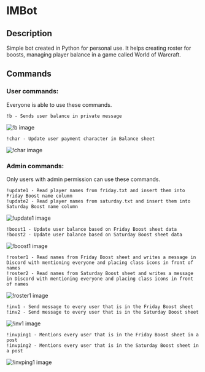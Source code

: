 # IMBot
## Description
Simple bot created in Python for personal use. 
It helps creating roster for boosts, managing player balance in a game called World of Warcraft.

## Commands

### User commands:
Everyone is able to use these commands.

```
!b - Sends user balance in private message
```
![!b image](https://i.imgur.com/Z7x1mB8.png)
```
!char - Update user payment character in Balance sheet
```
![!char image](https://i.imgur.com/QhuLmqp.png)

### Admin commands:
Only users with admin permission can use these commands.

```
!update1 - Read player names from friday.txt and insert them into Friday Boost name column
!update2 - Read player names from saturday.txt and insert them into Saturday Boost name column
```
![!update1 image](https://i.imgur.com/Uf8XC2s.png)


```
!boost1 - Update user balance based on Friday Boost sheet data
!boost2 - Update user balance based on Saturday Boost sheet data
```
![!boost1 image](https://i.imgur.com/TR0Divy.png)

```
!roster1 - Read names from Friday Boost sheet and writes a message in Discord with mentioning everyone and placing class icons in front of names
!roster2 - Read names from Saturday Boost sheet and writes a message in Discord with mentioning everyone and placing class icons in front of names
```
![!roster1 image](https://i.imgur.com/YqLoo9E.png)

```
!inv1 - Send message to every user that is in the Friday Boost sheet
!inv2 - Send message to every user that is in the Saturday Boost sheet
```
![!inv1 image](https://i.imgur.com/WQg0Kpb.png)

```
!invping1 - Mentions every user that is in the Friday Boost sheet in a post
!invping2 - Mentions every user that is in the Saturday Boost sheet in a post
```
![!invping1 image](https://i.imgur.com/hrTykGr.png)
